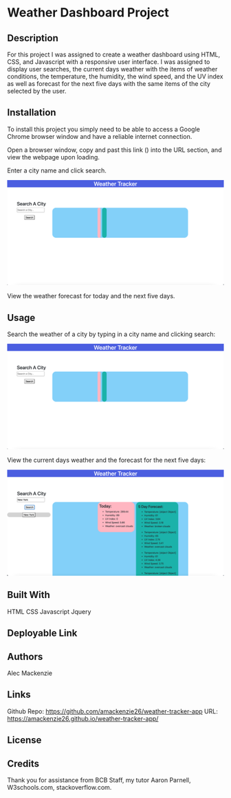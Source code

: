 # Weather Dashboard Project

## Description

For this project I was assigned to create a weather dashboard using HTML, CSS, and Javascript with a responsive user interface. I was assigned to display user searches, the current days weather with the items of weather conditions, the temperature, the humidity, the wind speed, and the UV index as well as forecast for the next five days with the same items of the city selected by the user. 

## Installation

To install this project you simply need to be able to access a Google Chrome browser window and have a reliable internet connection. 

Open a browser window, copy and past this link () into the URL section, and view the webpage upon loading. 

Enter a city name and click search.

![nav](images/image1.png)

View the weather forecast for today and the next five days.

## Usage

Search the weather of a city by typing in a city name and clicking search:

![nav](images/image1.png)

View the current days weather and the forecast for the next five days:

![nav](images/image2.png)
 
## Built With

HTML
CSS
Javascript
Jquery

## Deployable Link



## Authors

Alec Mackenzie

## Links

Github Repo: https://github.com/amackenzie26/weather-tracker-app
URL: https://amackenzie26.github.io/weather-tracker-app/


## License

    
## Credits

Thank you for assistance from BCB Staff, my tutor Aaron Parnell, W3schools.com, stackoverflow.com.
